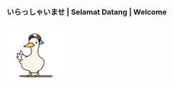 ### いらっしゃいませ | Selamat Datang | Welcome

<a target="_blank" rel="noopener noreferrer" href="https://www.youtube.com/watch?v=Jx_O6PHdWww"><img src="/img/shubashuba.gif" width="128" height="auto"/></a>

